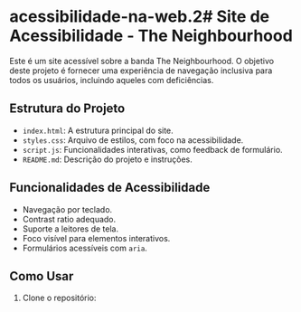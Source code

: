 # acessibilidade-na-web.2# Site de Acessibilidade - The Neighbourhood

Este é um site acessível sobre a banda The Neighbourhood. O objetivo deste projeto é fornecer uma experiência de navegação inclusiva para todos os usuários, incluindo aqueles com deficiências.

## Estrutura do Projeto

- `index.html`: A estrutura principal do site.
- `styles.css`: Arquivo de estilos, com foco na acessibilidade.
- `script.js`: Funcionalidades interativas, como feedback de formulário.
- `README.md`: Descrição do projeto e instruções.

## Funcionalidades de Acessibilidade

- Navegação por teclado.
- Contrast ratio adequado.
- Suporte a leitores de tela.
- Foco visível para elementos interativos.
- Formulários acessíveis com `aria`.

## Como Usar

1. Clone o repositório:
